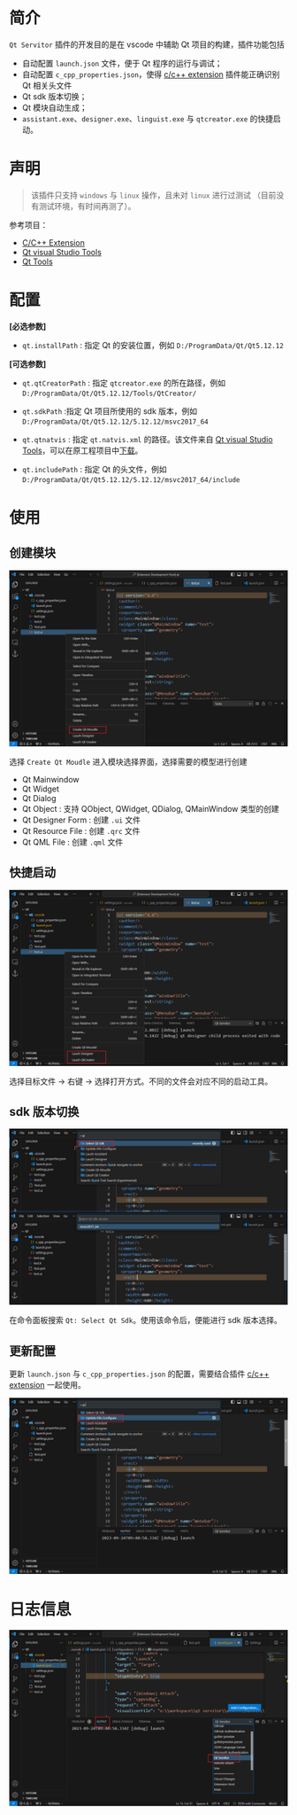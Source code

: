 # 简介

`Qt Servitor` 插件的开发目的是在 vscode 中辅助 Qt 项目的构建，插件功能包括
- 自动配置 `launch.json` 文件，便于 Qt 程序的运行与调试；
- 自动配置 `c_cpp_properties.json`，使得 [c/c++ extension](https://marketplace.visualstudio.com/items?itemName=ms-vscode.cpptools) 插件能正确识别 Qt 相关头文件
- Qt sdk 版本切换；
- Qt 模块自动生成；
- `assistant.exe`、`designer.exe`、`linguist.exe` 与 `qtcreator.exe` 的快捷启动。

# 声明

> 该插件只支持 `windows` 与 `linux` 操作，且未对 `linux` 进行过测试 （目前没有测试环境，有时间再测了）。

参考项目：
- [C/C++ Extension](https://marketplace.visualstudio.com/items?itemName=ms-vscode.cpptools)
- [Qt visual Studio Tools](https://github.com/qt-labs/vstools)
- [Qt Tools](https://marketplace.visualstudio.com/items?itemName=tonka3000.qtvsctools)

# 配置

**[必选参数]**

- `qt.installPath` : 指定 Qt 的安装位置，例如 `D:/ProgramData/Qt/Qt5.12.12`

**[可选参数]**

- `qt.qtCreatorPath` : 指定 `qtcreator.exe` 的所在路径，例如 `D:/ProgramData/Qt/Qt5.12.12/Tools/QtCreator/`

- `qt.sdkPath` :指定 Qt 项目所使用的 sdk 版本，例如 `D:/ProgramData/Qt/Qt5.12.12/5.12.12/msvc2017_64`

- `qt.qtnatvis` : 指定 `qt.natvis.xml` 的路径。该文件来自 [Qt visual Studio Tools](https://github.com/qt-labs/vstools)，可以在原工程项目中[下载](https://github.com/qt-labs/vstools/blob/dev/QtMSBuild/QtMsBuild)。

- `qt.includePath` : 指定 Qt 的头文件，例如 `D:/ProgramData/Qt/Qt5.12.12/5.12.12/msvc2017_64/include`

# 使用

## 创建模块

![alt](image/createModule.jpg)

选择 `Create Qt Moudle` 进入模块选择界面，选择需要的模型进行创建
- Qt Mainwindow 
- Qt Widget
- Qt Dialog
- Qt Object : 支持 QObject, QWidget, QDialog, QMainWindow 类型的创建
- Qt Designer Form : 创建 `.ui` 文件
- Qt Resource File : 创建 `.qrc` 文件
- Qt QML File : 创建 `.qml` 文件

## 快捷启动

![alt](image/launch.jpg)

选择目标文件 -> 右键 -> 选择打开方式。不同的文件会对应不同的启动工具。

## sdk 版本切换

![alt](image/sdk.jpg)

在命令面板搜索 `Qt: Select Qt Sdk`。使用该命令后，便能进行 sdk 版本选择。

## 更新配置

更新 `launch.json` 与 `c_cpp_properties.json` 的配置，需要结合插件 [c/c++ extension](https://marketplace.visualstudio.com/items?itemName=ms-vscode.cpptools) 一起使用。

![alt](image/kits.jpg)

# 日志信息

![alt](image/log.jpg)

